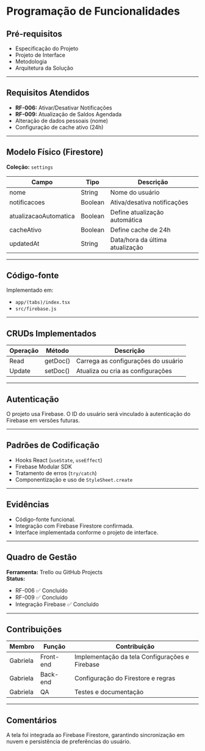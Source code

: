 #  Programação de Funcionalidades

## Pré-requisitos
- Especificação do Projeto
- Projeto de Interface
- Metodologia
- Arquitetura da Solução

---

## Requisitos Atendidos
- **RF-006:** Ativar/Desativar Notificações
- **RF-009:** Atualização de Saldos Agendada
- Alteração de dados pessoais (nome)
- Configuração de cache ativo (24h)

---

## Modelo Físico (Firestore)
**Coleção:** `settings`

| Campo | Tipo | Descrição |
|-------|------|------------|
| nome | String | Nome do usuário |
| notificacoes | Boolean | Ativa/desativa notificações |
| atualizacaoAutomatica | Boolean | Define atualização automática |
| cacheAtivo | Boolean | Define cache de 24h |
| updatedAt | String | Data/hora da última atualização |

---

## Código-fonte
Implementado em:
- `app/(tabs)/index.tsx`
- `src/firebase.js`

---

## CRUDs Implementados
| Operação | Método | Descrição |
|-----------|---------|------------|
| Read | getDoc() | Carrega as configurações do usuário |
| Update | setDoc() | Atualiza ou cria as configurações |

---

## Autenticação
O projeto usa Firebase. O ID do usuário será vinculado à autenticação do Firebase em versões futuras.

---

## Padrões de Codificação
- Hooks React (`useState`, `useEffect`)
- Firebase Modular SDK
- Tratamento de erros (`try/catch`)
- Componentização e uso de `StyleSheet.create`

---

## Evidências
- Código-fonte funcional.
- Integração com Firebase Firestore confirmada.
- Interface implementada conforme o projeto de interface.

---

## Quadro de Gestão
**Ferramenta:** Trello ou GitHub Projects  
**Status:**
- RF-006 ✅ Concluído  
- RF-009 ✅ Concluído  
- Integração Firebase ✅ Concluído  

---

## Contribuições
| Membro | Função | Contribuição |
|---------|--------|--------------|
| Gabriela | Front-end | Implementação da tela Configurações e Firebase |
| Gabriela | Back-end | Configuração do Firestore e regras |
| Gabriela | QA | Testes e documentação |

---

## Comentários
A tela foi integrada ao Firebase Firestore, garantindo sincronização em nuvem e persistência de preferências do usuário.
